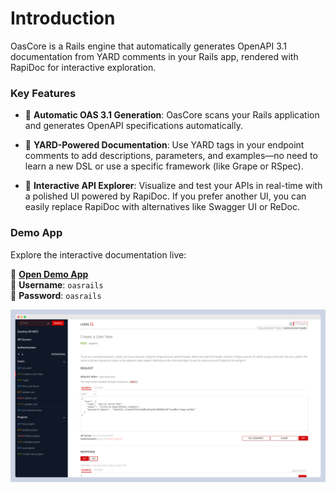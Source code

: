 # Introduction

OasCore is a Rails engine that automatically generates OpenAPI 3.1 documentation from YARD comments in your Rails app, rendered with RapiDoc for interactive exploration.

### Key Features

- 🚀 **Automatic OAS 3.1 Generation**: OasCore scans your Rails application and generates OpenAPI specifications automatically.

- 📝 **YARD-Powered Documentation**: Use YARD tags in your endpoint comments to add descriptions, parameters, and examples—no need to learn a new DSL or use a specific framework (like Grape or RSpec).

- 🎨 **Interactive API Explorer**: Visualize and test your APIs in real-time with a polished UI powered by RapiDoc. If you prefer another UI, you can easily replace RapiDoc with alternatives like Swagger UI or ReDoc.

### Demo App

Explore the interactive documentation live:

🔗 **[Open Demo App](https://paso.fly.dev/api/docs)**  
👤 **Username**: `oasrails`  
🔑 **Password**: `oasrails`

![Screenshot of OasCore](assets/rails_theme.png)
